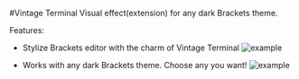 #Vintage Terminal
Visual effect(extension) for any dark Brackets theme.

Features:
* Stylize Brackets editor with the charm of Vintage Terminal
![example](https://raw.githubusercontent.com/dnbard/brackets-old-terminal/master/shots/shot00.png)

* Works with any dark Brackets theme. Choose any you want!
![example](https://raw.githubusercontent.com/dnbard/brackets-old-terminal/master/shots/shot04.png)